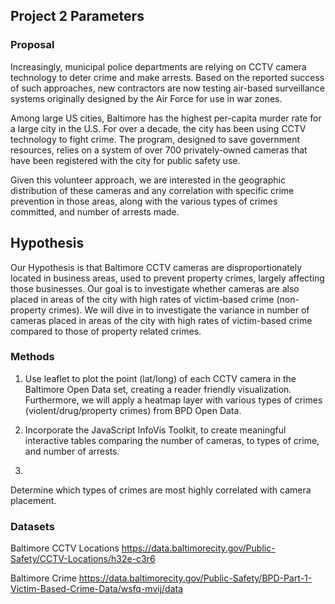 ## Project 2 Parameters

### Proposal

Increasingly, municipal police departments are relying on CCTV camera technology to deter crime and make arrests. Based on the reported success of such approaches, new contractors are now testing air-based surveillance systems originally designed by the Air Force for use in war zones.  

Among large US cities, Baltimore has the highest per-capita murder rate for a large city in the U.S.  For over a decade, the city has been using CCTV technology to fight crime.  The program, designed to save government resources, relies on a system of over 700 privately-owned cameras that have been registered with the city for public safety use.  

Given this volunteer approach, we are interested in the geographic distribution of these cameras and any correlation with specific crime prevention in those areas, along with the various types of crimes committed, and number of arrests made. 

## Hypothesis

Our Hypothesis is that Baltimore CCTV cameras are disproportionately located in business areas, used to prevent property crimes, largely affecting those businesses. Our goal is to investigate whether cameras are also placed in areas of the city with high rates of victim-based crime (non-property crimes). We will dive in to investigate the variance in number of cameras placed in areas of the city with high rates of victim-based crime compared to those of property related crimes. 

### Methods

1. Use leaflet to plot the point (lat/long) of each CCTV camera in the Baltimore Open Data set, creating a reader friendly visualization. Furthermore, we will apply a heatmap layer with various types of crimes (violent/drug/property crimes) from BPD Open Data. 

2. Incorporate the JavaScript InfoVis Toolkit, to create meaningful interactive tables comparing the number of cameras, to types of crime, and number of arrests. 

3. 

Determine which types of crimes are most highly correlated with camera placement.

### Datasets

Baltimore CCTV Locations
https://data.baltimorecity.gov/Public-Safety/CCTV-Locations/h32e-c3r6


Baltimore Crime
https://data.baltimorecity.gov/Public-Safety/BPD-Part-1-Victim-Based-Crime-Data/wsfq-mvij/data


